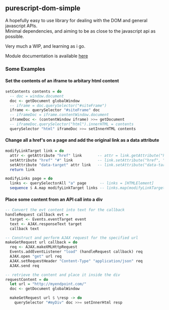 ## purescript-dom-simple

A hopefully easy to use library for dealing with the DOM and general javascript APIs.  
Minimal dependencies, and aiming to be as close to the javascript api as possible.  

Very much a WIP, and learning as i go.

Module documentation is available [here](API.md)


### Some Examples

#### Set the contents of an iframe to arbitary html content

```haskell
setContents contents = do
  -- doc = window.document
  doc <- getDocument globalWindow
  -- iframe = doc.querySelector("#siteFrame")
  iframe <- querySelector "#siteFrame" doc
  -- iframeDoc = iframe.contentWindow.document
  iframeDoc <- (contentWindow iframe) >>= getDocument
  -- iframeDoc.querySelector("html").innerHTML = contents
  querySelector "html" iframeDoc >>= setInnerHTML contents
```

#### Change all a href's on a page and add the original link as a data attribute

```haskell
modifyLinkTarget link = do
  attr <- getAttribute "href" link       -- attr = link.getAttribute("href")
  setAttribute "href" "#" link           -- link.setAttribute("href", "#")
  setAttribute "data-target" attr link   -- link.setAttribute("data-target", attr)
  return link

modifyLinks page = do
  links <- querySelectorAll "a" page      -- links = [HTMLElement]
  sequence $ A.map modifyLinkTarget links -- links.map(modifyLinkTarget)
```

#### Place some content from an API call into a div

```haskell
-- Convert the evt content into text for the callback
handleRequest callback evt =
  target <- Events.eventTarget event
  text <- AJAX.responseText target
  callback text

-- Construct and perform AJAX request for the specified url
makeGetRequest url callback = do
  req <- AJAX.makeXMLHttpRequest
  Events.addEventListener "load" (handleRequest callback) req
  AJAX.open "get" url req
  AJAX.setRequestHeader "Content-Type" "application/json" req
  AJAX.send req

-- retrieve the content and place it inside the div
requestContent = do
  let url = "http://myendpoint.com/"
  doc <- getDocument globalWindow

  makeGetRequest url $ \resp -> do
    querySelector "#myDiv" doc >>= setInnerHtml resp
```

